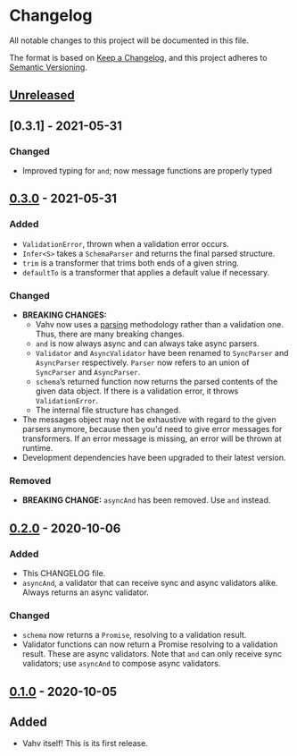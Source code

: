 # Changelog

All notable changes to this project will be documented in this file.

The format is based on [Keep a Changelog](https://keepachangelog.com/en/1.0.0/),
and this project adheres to [Semantic Versioning](https://semver.org/spec/v2.0.0.html).

## [Unreleased]

## [0.3.1] - 2021-05-31

### Changed

- Improved typing for `and`; now message functions are properly typed

## [0.3.0] - 2021-05-31

### Added

- `ValidationError`, thrown when a validation error occurs.
- `Infer<S>` takes a `SchemaParser` and returns the final parsed structure.
- `trim` is a transformer that trims both ends of a given string.
- `defaultTo` is a transformer that applies a default value if necessary.

### Changed

- **BREAKING CHANGES:**
  - Vahv now uses a [parsing](https://lexi-lambda.github.io/blog/2019/11/05/parse-don-t-validate/)
    methodology rather than a validation one. Thus, there are many breaking
    changes.
  - `and` is now always async and can always take async
    parsers.
  - `Validator` and `AsyncValidator` have been renamed to `SyncParser` and
    `AsyncParser` respectively. `Parser` now refers to an union of `SyncParser`
    and `AsyncParser`.
  - `schema`’s returned function now returns the parsed contents of the given
    data object. If there is a validation error, it throws `ValidationError`.
  - The internal file structure has changed.
- The messages object may not be exhaustive with regard to the given parsers
  anymore, because then you'd need to give error messages for transformers. If
  an error message is missing, an error will be thrown at runtime.
- Development dependencies have been upgraded to their latest version.

### Removed

- **BREAKING CHANGE:** `asyncAnd` has been removed. Use `and` instead.

## [0.2.0] - 2020-10-06

### Added

- This CHANGELOG file.
- `asyncAnd`, a validator that can receive sync and async validators alike.
  Always returns an async validator.

### Changed

- `schema` now returns a `Promise`, resolving to a validation result.
- Validator functions can now return a Promise resolving to a validation result.
  These are async validators. Note that `and` can only receive sync validators;
  use `asyncAnd` to compose async validators.

## [0.1.0] - 2020-10-05

## Added

- Vahv itself! This is its first release.

[unreleased]: https://github.com/unleashy/vahv/compare/v0.3.0...HEAD
[0.3.0]: https://www.npmjs.com/package/vahv/v/0.3.0
[0.2.0]: https://www.npmjs.com/package/vahv/v/0.2.0
[0.1.0]: https://www.npmjs.com/package/vahv/v/0.1.0
